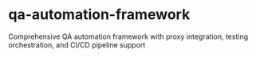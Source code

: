 # qa-automation-framework
Comprehensive QA automation framework with proxy integration, testing orchestration, and CI/CD pipeline support
